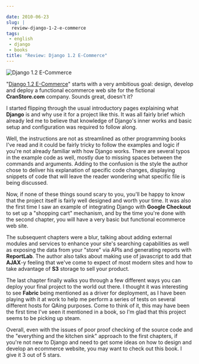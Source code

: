 ```yaml
---

date: 2010-06-23
slug: |
  review-django-1-2-e-commerce
tags:
 - english
 - django
 - books
title: "Review: Django 1.2 E-Commerce"
---
```

![Django 1.2 E-Commerce](http://www.ogmaciel.com/wp-content/uploads/2010/05/Django-1.2-E-Commerce-243x300.jpg)

"[Django 1.2 E-Commerce](http://www.packtpub.com/django-1-2-e-commerce-build-powerful-applications/)" starts
with a very ambitious goal: design, develop and deploy a functional
ecommerce web site for the fictional **CranStore.com** company. Sounds
great, doesn't it?

I started flipping through the usual introductory pages explaining what
**Django** is and why use it for a project like this. It was all fairly
brief which already led me to believe that knowledge of Django's inner
works and basic setup and configuration was required to follow along.

Well, the instructions are not as streamlined as other programming books
I've read and it could be fairly tricky to follow the examples and logic
if you're not already familiar with how Django works. There are several
typos in the example code as well, mostly due to missing spaces between
the commands and arguments. Adding to the confusion is the style the
author chose to deliver his explanation of specific code changes,
displaying snippets of code that will leave the reader wondering what
specific file is being discussed.

Now, if none of these things sound scary to you, you'll be happy to know
that the project itself is fairly well designed and worth your time. It
was also the first time I saw an example of integrating Django with
**Google Checkout** to set up a "shopping cart" mechanism, and by the
time you're done with the second chapter, you will have a very basic but
functional ecommerce web site.

The subsequent chapters were a blur, talking about adding external
modules and services to enhance your site's searching capabilities as
well as exposing the data from your "store" via APIs and generating
reports with **ReportLab**. The author also talks about making use of
javascript to add that **AJAX**-y feeling that we've come to expect of
most modern sites and how to take advantage of **S3** storage to sell
your product.

The last chapter finally walks you through a few different ways you can
deploy your final project to the world out there. I thought it was
interesting to see **Fabric** being mentioned as a driver for
deployment, as I have been playing with it at work to help me perform a
series of tests on several different hosts for QAing purposes. Come to
think of it, this may have been the first time I've seen it mentioned in
a book, so I'm glad that this project seems to be picking up steam.

Overall, even with the issues of poor proof checking of the source code
and the "everything and the kitchen sink" approach to the first
chapters, if you're not new to Django and need to get some ideas on how
to design and develop an ecommerce website, you may want to check out
this book. I give it 3 out of 5 stars.
